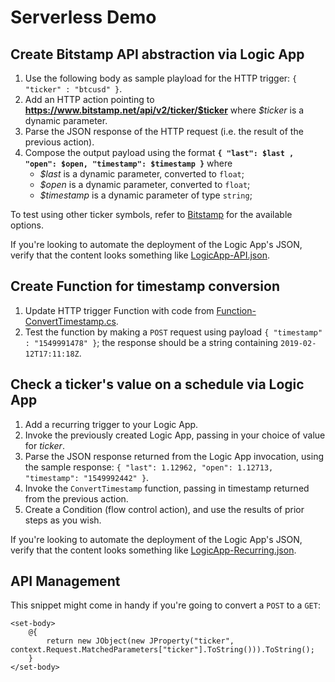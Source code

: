 # Serverless Demo

## Create Bitstamp API abstraction via Logic App 
1. Use the following body as sample playload for the HTTP trigger: `{ "ticker" : "btcusd" }`.
1. Add an HTTP action pointing to **https://www.bitstamp.net/api/v2/ticker/$ticker** where _$ticker_ is a dynamic parameter. 
1. Parse the JSON response of the HTTP request (i.e. the result of the previous action).
1. Compose the output payload using the format **`{ "last": $last , "open": $open, "timestamp": $timestamp }`** where
    * _$last_ is a dynamic parameter, converted to `float`;
    * _$open_ is a dynamic parameter, converted to `float`;
    * _$timestamp_ is a dynamic parameter of type `string`;

To test using other ticker symbols, refer to [Bitstamp](https://www.bitstamp.net) for the available options.

If you're looking to automate the deployment of the Logic App's JSON, verify that the content looks something like [LogicApp-API.json](#file-LogicApp-API-json).

## Create Function for timestamp conversion
1. Update HTTP trigger Function with code from [Function-ConvertTimestamp.cs](#file-function-converttimestamp-cs).
1. Test the function by making a `POST` request using payload `{ "timestamp" : "1549991478" }`; the response should be a string containing `2019-02-12T17:11:18Z`.

## Check a ticker's value on a schedule via Logic App 
1. Add a recurring trigger to your Logic App.
1. Invoke the previously created Logic App, passing in your choice of value for _ticker_.  
1. Parse the JSON response returned from the Logic App invocation, using the sample response: `{ "last": 1.12962, "open": 1.12713, "timestamp": "1549992442" }`.
1. Invoke the `ConvertTimestamp` function, passing in timestamp returned from the previous action.
1. Create a Condition (flow control action), and use the results of prior steps as you wish.

If you're looking to automate the deployment of the Logic App's JSON, verify that the content looks something like [LogicApp-Recurring.json](#file-LogicApp-Recurring-json).

## API Management
This snippet might come in handy if you're going to convert a `POST` to a `GET`:
```
<set-body>
    @{
        return new JObject(new JProperty("ticker", context.Request.MatchedParameters["ticker"].ToString())).ToString();
    }
</set-body>
```
